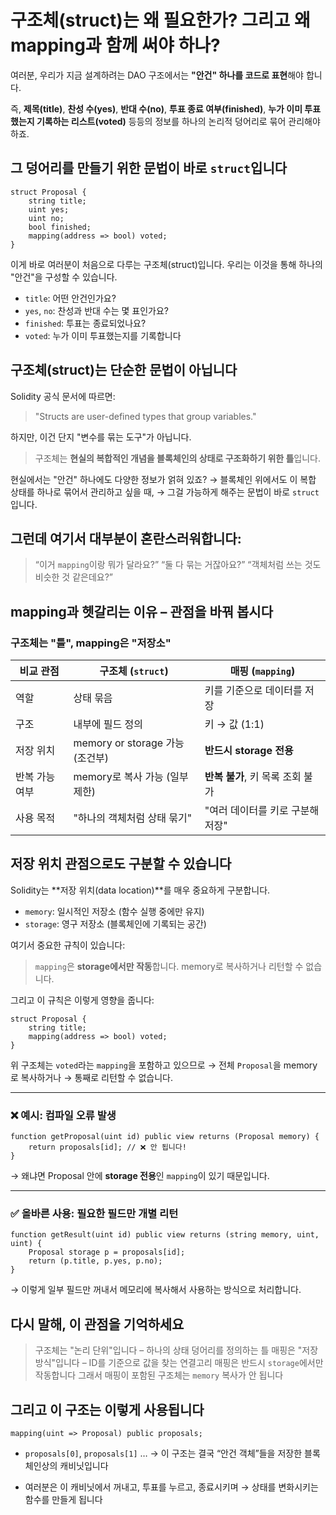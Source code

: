 # 구조체(struct)는 왜 필요한가? 그리고 왜 mapping과 함께 써야 하나?

여러분, 우리가 지금 설계하려는 DAO 구조에서는
**"안건" 하나를 코드로 표현**해야 합니다.

즉, **제목(title)**, **찬성 수(yes)**, **반대 수(no)**,
**투표 종료 여부(finished)**,
**누가 이미 투표했는지 기록하는 리스트(voted)** 등등의 정보를
하나의 논리적 덩어리로 묶어 관리해야 하죠.

## 그 덩어리를 만들기 위한 문법이 바로 `struct`입니다

```solidity
struct Proposal {
    string title;
    uint yes;
    uint no;
    bool finished;
    mapping(address => bool) voted;
}
```

이게 바로 여러분이 처음으로 다루는 구조체(struct)입니다.
우리는 이것을 통해 하나의 "안건"을 구성할 수 있습니다.

- `title`: 어떤 안건인가요?
- `yes`, `no`: 찬성과 반대 수는 몇 표인가요?
- `finished`: 투표는 종료되었나요?
- `voted`: 누가 이미 투표했는지를 기록합니다

## 구조체(struct)는 단순한 문법이 아닙니다

Solidity 공식 문서에 따르면:

> "Structs are user-defined types that group variables."

하지만, 이건 단지 "변수를 묶는 도구"가 아닙니다.

> 구조체는 **현실의 복합적인 개념을 블록체인의 상태로 구조화하기 위한 틀**입니다.

현실에서는 "안건" 하나에도 다양한 정보가 얽혀 있죠?
→ 블록체인 위에서도 이 복합 상태를 하나로 묶어서 관리하고 싶을 때,
→ 그걸 가능하게 해주는 문법이 바로 `struct`입니다.

## 그런데 여기서 대부분이 혼란스러워합니다:

> “이거 `mapping`이랑 뭐가 달라요?”
> “둘 다 묶는 거잖아요?”
> “객체처럼 쓰는 것도 비슷한 것 같은데요?”

## mapping과 헷갈리는 이유 – 관점을 바꿔 봅시다

### 구조체는 "틀", mapping은 "저장소"

| 비교 관점      | 구조체 (`struct`)               | 매핑 (`mapping`)                 |
| -------------- | ------------------------------- | -------------------------------- |
| 역할           | 상태 묶음                       | 키를 기준으로 데이터를 저장      |
| 구조           | 내부에 필드 정의                | 키 → 값 (1:1)                    |
| 저장 위치      | memory or storage 가능 (조건부) | **반드시 storage 전용**          |
| 반복 가능 여부 | memory로 복사 가능 (일부 제한)  | **반복 불가**, 키 목록 조회 불가 |
| 사용 목적      | "하나의 객체처럼 상태 묶기"     | "여러 데이터를 키로 구분해 저장" |

## 저장 위치 관점으로도 구분할 수 있습니다

Solidity는 **저장 위치(data location)**를 매우 중요하게 구분합니다.

- `memory`: 일시적인 저장소 (함수 실행 중에만 유지)
- `storage`: 영구 저장소 (블록체인에 기록되는 공간)

여기서 중요한 규칙이 있습니다:

> `mapping`은 **storage에서만 작동**합니다.
> memory로 복사하거나 리턴할 수 없습니다.

그리고 이 규칙은 이렇게 영향을 줍니다:

```solidity
struct Proposal {
    string title;
    mapping(address => bool) voted;
}
```

위 구조체는 `voted`라는 `mapping`을 포함하고 있으므로
→ 전체 `Proposal`을 memory로 복사하거나
→ 통째로 리턴할 수 없습니다.

---

### ❌ 예시: 컴파일 오류 발생

```solidity
function getProposal(uint id) public view returns (Proposal memory) {
    return proposals[id]; // ❌ 안 됩니다!
}
```

→ 왜냐면 Proposal 안에 **storage 전용**인 `mapping`이 있기 때문입니다.

---

### ✅ 올바른 사용: 필요한 필드만 개별 리턴

```solidity
function getResult(uint id) public view returns (string memory, uint, uint) {
    Proposal storage p = proposals[id];
    return (p.title, p.yes, p.no);
}
```

→ 이렇게 일부 필드만 꺼내서 메모리에 복사해서 사용하는 방식으로 처리합니다.

## 다시 말해, 이 관점을 기억하세요

> 구조체는 "논리 단위"입니다 – 하나의 상태 덩어리를 정의하는 틀
> 매핑은 "저장 방식"입니다 – ID를 기준으로 값을 찾는 연결고리
> 매핑은 반드시 `storage`에서만 작동합니다
> 그래서 매핑이 포함된 구조체는 `memory` 복사가 안 됩니다

## 그리고 이 구조는 이렇게 사용됩니다

```solidity
mapping(uint => Proposal) public proposals;
```

- `proposals[0]`, `proposals[1]` …
  → 이 구조는 결국 “안건 객체”들을 저장한 블록체인상의 캐비닛입니다

- 여러분은 이 캐비닛에서 꺼내고, 투표를 누르고, 종료시키며
  → 상태를 변화시키는 함수를 만들게 됩니다
